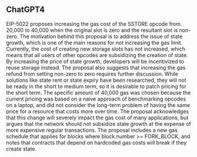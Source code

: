 ## ChatGPT4

EIP-5022 proposes increasing the gas cost of the SSTORE opcode from 20,000 to 40,000 when the original slot is zero and the resultant slot is non-zero. The motivation behind this proposal is to address the issue of state growth, which is one of the main reasons for not increasing the gas limit. Currently, the cost of creating new storage slots has not increased, which means that all users of other opcodes are subsidizing the creation of state. By increasing the price of state growth, developers will be incentivized to reuse storage instead. The proposal also suggests that increasing the gas refund from setting non-zero to zero requires further discussion. While solutions like state rent or state expiry have been researched, they will not be ready in the short to medium term, so it is desirable to patch pricing for the short term. The specific amount of 40,000 gas was chosen because the current pricing was based on a naive approach of benchmarking opcodes on a laptop, and did not consider the long-term problem of having the same price for a resource that costs more over time. The proposal acknowledges that this change will severely impact the gas cost of many applications, but argues that the network should not subsidize state growth at the expense of more expensive regular transactions. The proposal includes a new gas schedule that applies for blocks where block.number >= FORK_BLOCK, and notes that contracts that depend on hardcoded gas costs will break if they create state.
